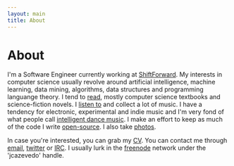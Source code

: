 ```yaml
---
layout: main
title: About
---
```


# About

I'm a Software Engineer currently working at [ShiftForward](http://www.shiftforward.eu/). My interests in computer science usually revolve around artificial intelligence, machine learning, data mining, algorithms, data structures and programming languange theory. I tend to [read](http://www.goodreads.com/jcazevedo), mostly computer science textbooks and science-fiction novels. I [listen to](http://www.last.fm/user/jcazevedo) and collect a lot of music. I have a tendency for electronic, experimental and indie music and I'm very fond of what people call [intelligent dance music](http://en.wikipedia.org/wiki/Intelligent_dance_music). I make an effort to keep as much of the code I write [open-source](https://github.com/jcazevedo). I also take [photos](http://www.flickr.com/photos/jcazevedo).

In case you're interested, you can grab my [CV](/contents/cv.pdf). You can contact me through [email](mailto:joao.c.azevedo@gmail.com), [twitter](http://twitter.com/jcazevedo) or [IRC](http://en.wikipedia.org/wiki/IRC). I usually lurk in the [freenode](http://freenode.net/) network under the 'jcazevedo' handle.
